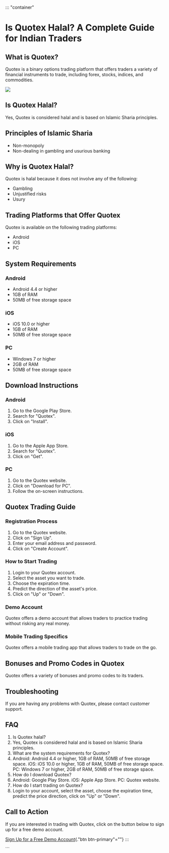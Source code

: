 ::: \"container\"
# Is Quotex Halal? A Complete Guide for Indian Traders

## What is Quotex?

Quotex is a binary options trading platform that offers traders a
variety of financial instruments to trade, including forex, stocks,
indices, and commodities.

[![](https://static.quotex.io/files/4_en/300_250.jpg)](https://traff.sbs/brokerqxlid)

## Is Quotex Halal?

Yes, Quotex is considered halal and is based on Islamic Sharia
principles.

## Principles of Islamic Sharia

-   Non-monopoly
-   Non-dealing in gambling and usurious banking

## Why is Quotex Halal?

Quotex is halal because it does not involve any of the following:

-   Gambling
-   Unjustified risks
-   Usury

## Trading Platforms that Offer Quotex

Quotex is available on the following trading platforms:

-   Android
-   iOS
-   PC

## System Requirements

### Android

-   Android 4.4 or higher
-   1GB of RAM
-   50MB of free storage space

### iOS

-   iOS 10.0 or higher
-   1GB of RAM
-   50MB of free storage space

### PC

-   Windows 7 or higher
-   2GB of RAM
-   50MB of free storage space

## Download Instructions

### Android

1.  Go to the Google Play Store.
2.  Search for "Quotex".
3.  Click on "Install".

### iOS

1.  Go to the Apple App Store.
2.  Search for "Quotex".
3.  Click on "Get".

### PC

1.  Go to the Quotex website.
2.  Click on "Download for PC".
3.  Follow the on-screen instructions.

## Quotex Trading Guide

### Registration Process

1.  Go to the Quotex website.
2.  Click on "Sign Up".
3.  Enter your email address and password.
4.  Click on "Create Account".

### How to Start Trading

1.  Login to your Quotex account.
2.  Select the asset you want to trade.
3.  Choose the expiration time.
4.  Predict the direction of the asset\'s price.
5.  Click on "Up" or "Down".

### Demo Account

Quotex offers a demo account that allows traders to practice trading
without risking any real money.

### Mobile Trading Specifics

Quotex offers a mobile trading app that allows traders to trade on the
go.

## Bonuses and Promo Codes in Quotex

Quotex offers a variety of bonuses and promo codes to its traders.

## Troubleshooting

If you are having any problems with Quotex, please contact customer
support.

## FAQ

1.  Is Quotex halal?
2.  Yes, Quotex is considered halal and is based on Islamic Sharia
    principles.
3.  What are the system requirements for Quotex?
4.  Android: Android 4.4 or higher, 1GB of RAM, 50MB of free storage
    space. iOS: iOS 10.0 or higher, 1GB of RAM, 50MB of free storage
    space. PC: Windows 7 or higher, 2GB of RAM, 50MB of free storage
    space.
5.  How do I download Quotex?
6.  Android: Google Play Store. iOS: Apple App Store. PC: Quotex
    website.
7.  How do I start trading on Quotex?
8.  Login to your account, select the asset, choose the expiration time,
    predict the price direction, click on "Up" or "Down".

## Call to Action

If you are interested in trading with Quotex, click on the button below
to sign up for a free demo account.

[Sign Up for a Free Demo
Account](\%22https://broker-qx.pro/sign-up/?lid=1102511\%22){."btn
btn-primary"=""}
:::

\`\`\`

